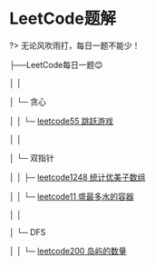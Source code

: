 # LeetCode题解

?> 无论风吹雨打，每日一题不能少！



├──LeetCode每日一题😊

│ │

│ └─ 贪心

│ │ └─ [leetcode55 跳跃游戏](algorithm/leetcode/55)

│ │ 

│ └─ 双指针

│ │ ├─ [leetcode1248 统计优美子数组](algorithm/leetcode/1248)

│ │ └─ [leetcode11 盛最多水的容器](algorithm/leetcode/11)

│ │

│ └─ DFS

│ │ └─ [leetcode200 岛屿的数量](algorithm/leetcode/200)

